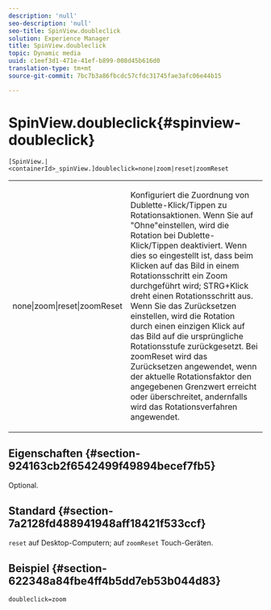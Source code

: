 ```yaml
---
description: 'null'
seo-description: 'null'
seo-title: SpinView.doubleclick
solution: Experience Manager
title: SpinView.doubleclick
topic: Dynamic media
uuid: c1eef3d1-471e-41ef-b899-008d45b616d0
translation-type: tm+mt
source-git-commit: 7bc7b3a86fbcdc57cfdc31745fae3afc06e44b15

---
```



# SpinView.doubleclick{#spinview-doubleclick}

`[SpinView.|<containerId>_spinView.]doubleclick=none|zoom|reset|zoomReset`

<table id="table_E314540D347D47699C04EB80D20C0721"> 
 <tbody> 
  <tr> 
   <td colname="col1"> <p> <span class="codeph"> none|zoom|reset|zoomReset </span> </p> </td> 
   <td colname="col2"> <p> Konfiguriert die Zuordnung von Dublette-Klick/Tippen zu Rotationsaktionen. Wenn Sie auf <span class="codeph"> "Ohne"einstellen, </span> wird die Rotation bei Dublette-Klick/Tippen deaktiviert. Wenn dies so eingestellt ist, dass beim <span class="codeph"> </span> Klicken auf das Bild in einem Rotationsschritt ein Zoom durchgeführt wird; STRG+Klick dreht einen Rotationsschritt aus. Wenn Sie das <span class="codeph"> Zurücksetzen einstellen, </span> wird die Rotation durch einen einzigen Klick auf das Bild auf die ursprüngliche Rotationsstufe zurückgesetzt. Bei <span class="codeph"> zoomReset </span>wird das Zurücksetzen angewendet, wenn der aktuelle Rotationsfaktor den angegebenen Grenzwert erreicht oder überschreitet, andernfalls wird das Rotationsverfahren angewendet. </p> </td> 
  </tr> 
 </tbody> 
</table>

## Eigenschaften {#section-924163cb2f6542499f49894becef7fb5}

Optional.

## Standard {#section-7a2128fd488941948aff18421f533ccf}

`reset` auf Desktop-Computern; auf `zoomReset` Touch-Geräten.

## Beispiel {#section-622348a84fbe4ff4b5dd7eb53b044d83}

`doubleclick=zoom`
